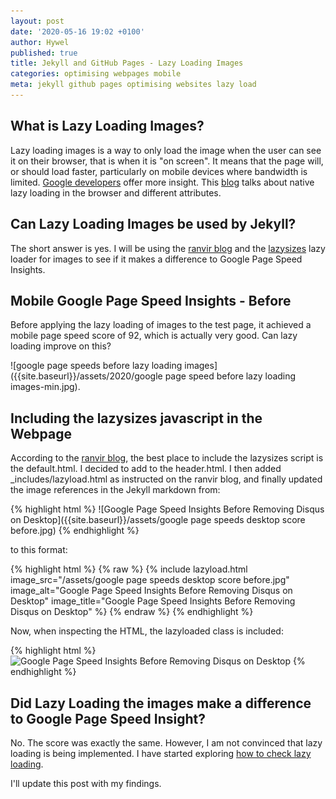 ```yaml
---
layout: post
date: '2020-05-16 19:02 +0100'
author: Hywel
published: true
title: Jekyll and GitHub Pages - Lazy Loading Images
categories: optimising webpages mobile
meta: jekyll github pages optimising websites lazy load
---
```

## What is Lazy Loading Images?

Lazy loading images is a way to only load the image when the user can see it on their browser, that is when it is "on screen". It means that the page will, or should load faster, particularly on mobile devices where bandwidth is limited. [Google developers](https://developers.google.com/web/fundamentals/performance/lazy-loading-guidance/images-and-video) offer more insight. This [blog](https://addyosmani.com/blog/lazy-loading/) talks about native lazy loading in the browser and different attributes. 

## Can Lazy Loading Images be used by Jekyll?

The short answer is yes. I will be using the [ranvir blog](https://ranvir.xyz/blog/lazy-loading-your-images-in-jekyll-blog-improving-page-speed/) and the [lazysizes](https://github.com/aFarkas/lazysizes) lazy loader for images to see if it makes a difference to Google Page Speed Insights. 

## Mobile Google Page Speed Insights - Before

Before applying the lazy loading of images to the test page, it achieved a mobile page speed score of 92, which is actually very good. Can lazy loading improve on this?

![google page speeds before lazy loading images]({{site.baseurl}}/assets/2020/google page speed before lazy loading images-min.jpg).

## Including the lazysizes javascript in the Webpage

According to the [ranvir blog](https://ranvir.xyz/blog/lazy-loading-your-images-in-jekyll-blog-improving-page-speed/), the best place to include the lazysizes script is the default.html. I decided to add to the header.html.  I then added _includes/lazyload.html as instructed on the ranvir blog, and finally updated the image references in the Jekyll markdown from:

{% highlight html %}
![Google Page Speed Insights Before Removing Disqus on Desktop]({{site.baseurl}}/assets/google page speeds desktop score before.jpg)
{% endhighlight %}

to this format:

{% highlight html %}
{% raw %}
{% include lazyload.html image_src="/assets/google page speeds desktop score before.jpg" image_alt="Google Page Speed Insights Before Removing Disqus on Desktop" image_title="Google Page Speed Insights Before Removing Disqus on Desktop" %}
{% endraw %}
{% endhighlight %}

Now, when inspecting the HTML, the lazyloaded class is included:

{% highlight html %}
<img data-src="/assets/google page speeds desktop score before.jpg" alt="Google Page Speed Insights Before Removing Disqus on Desktop" title="Google Page Speed Insights Before Removing Disqus on Desktop" class="blur-up ls-is-cached lazyloaded" src="/assets/google page speeds desktop score before.jpg">
{% endhighlight %}

## Did Lazy Loading the images make a difference to Google Page Speed Insight?

No. The score was exactly the same. However, I am not convinced that lazy loading is being implemented. I have started exploring [how to check lazy loading](https://medium.com/pixboost/step-by-step-guide-to-test-your-off-screen-image-performance-lazy-loading-with-pixboost-js-ca4ce8f54f86/). 

I'll update this post with my findings. 

